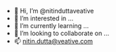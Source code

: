 - 👋 Hi, I’m @nitinduttaveative
- 👀 I’m interested in ...
- 🌱 I’m currently learning ...
- 💞️ I’m looking to collaborate on ...
- 📫 nitin.dutta@veative.com
<!---
nitinduttaveative/nitinduttaveative is a ✨ special ✨ repository because its `README.md` (this file) appears on your GitHub profile.
You can click the Preview link to take a look at your changes.
--->
